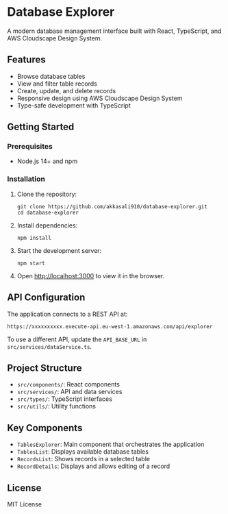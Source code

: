 # Database Explorer

A modern database management interface built with React, TypeScript, and AWS Cloudscape Design System.

## Features

- Browse database tables
- View and filter table records
- Create, update, and delete records
- Responsive design using AWS Cloudscape Design System
- Type-safe development with TypeScript

## Getting Started

### Prerequisites

- Node.js 14+ and npm

### Installation

1. Clone the repository:
   ```
   git clone https://github.com/akkasali910/database-explorer.git
   cd database-explorer
   ```

2. Install dependencies:
   ```
   npm install
   ```

3. Start the development server:
   ```
   npm start
   ```

4. Open [http://localhost:3000](http://localhost:3000) to view it in the browser.

## API Configuration

The application connects to a REST API at:
```
https://xxxxxxxxxx.execute-api.eu-west-1.amazonaws.com/api/explorer
```

To use a different API, update the `API_BASE_URL` in `src/services/dataService.ts`.

## Project Structure

- `src/components/`: React components
- `src/services/`: API and data services
- `src/types/`: TypeScript interfaces
- `src/utils/`: Utility functions

## Key Components

- `TablesExplorer`: Main component that orchestrates the application
- `TablesList`: Displays available database tables
- `RecordsList`: Shows records in a selected table
- `RecordDetails`: Displays and allows editing of a record

## License

MIT License

